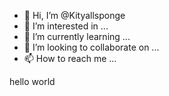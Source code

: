 - 👋 Hi, I’m @Kityallsponge
- 👀 I’m interested in ...
- 🌱 I’m currently learning ...
- 💞️ I’m looking to collaborate on ...
- 📫 How to reach me ...

<!---
Kityallsponge/Kityallsponge is a ✨ special ✨ repository because its `README.md` (this file) appears on your GitHub profile.
You can click the Preview link to take a look at your changes.
--->hello world

